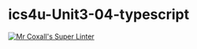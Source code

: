 # ics4u-Unit3-04-typescript

[![Mr Coxall's Super Linter](https://github.com/Peter-Gemmell/ics4u-Unit3-04-typescript/workflows/Mr%20Coxall's%20Super%20Linter/badge.svg)](https://github.com/Peter-Gemmell/ics4u-Unit3-04-typescript/actions/)
